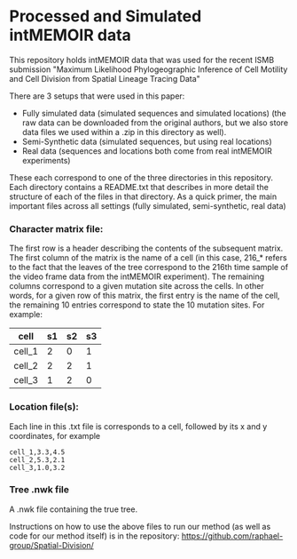 # Processed and Simulated intMEMOIR data

This repository holds intMEMOIR data that was used for the recent ISMB submission "Maximum Likelihood Phylogeographic Inference of Cell Motility and Cell Division from Spatial Lineage Tracing Data"

There are 3 setups that were used in this paper:

- Fully simulated data (simulated sequences and simulated locations) (the raw data can be downloaded from the original authors, but we also store data files we used within a .zip in this directory as well).
- Semi-Synthetic data (simulated sequences, but using real locations)
- Real data (sequences and locations both come from real intMEMOIR experiments)

These each correspond to one of the three directories in this repository. Each directory contains a README.txt that describes in more detail the structure of each of the files in that directory. As a quick primer, the main important files across all settings (fully simulated, semi-synthetic, real data)

### Character matrix file:
The first row is a header describing the contents of the subsequent matrix. The first column of the matrix is the name of a cell (in this case, 216_* refers to the fact that the leaves of the tree correspond to the 216th time sample of the video frame data from the intMEMOIR experiment). The remaining columns correspond to a given mutation site across the cells. In other words, for a given row of this matrix, the first entry is the name of the cell, the remaining 10 entries correspond to state the 10 mutation sites. For example:

| cell  | s1 | s2 | s3 |
| ------------- | ------------- | ------------- | ------------- |
| cell_1  | 2  | 0  | 1  |
| cell_2  | 2  | 2  | 1  |
| cell_3  | 1 | 2  | 0  |

### Location file(s):
Each line in this .txt file is corresponds to a cell, followed by its x and y coordinates, for example
```
cell_1,3.3,4.5
cell_2,5.3,2.1
cell_3,1.0,3.2
```

### Tree .nwk file
A .nwk file containing the true tree.

Instructions on how to use the above files to run our method (as well as code for our method itself) is in the repository: https://github.com/raphael-group/Spatial-Division/

